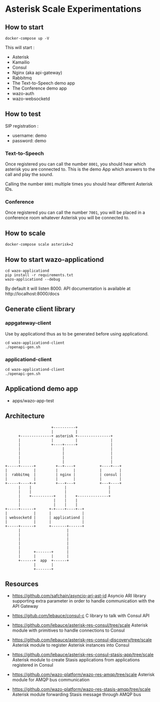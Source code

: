 # Asterisk Scale Experimentations

## How to start

```
docker-compose up -V
```

This will start :

* Asterisk
* Kamailio
* Consul
* Nginx (aka api-gateway)
* Rabbitmq
* The Text-to-Speech demo app
* The Conference demo app
* wazo-auth
* wazo-websocketd

## How to test

SIP registration :

* username: demo
* password: demo

### Text-to-Speech

Once registered you can call the number `8001`, you should hear which asterisk you are connected to. This is the demo App which answers to the call and play the sound.

Calling the number `8001` multiple times you should hear different Asterisk IDs.

### Conference

Once registered you can call the number `7001`, you will be placed in a conference room whatever Asterisk you will be connected to.

## How to scale

```
docker-compose scale asterisk=2
```

## How to start wazo-applicationd

```
cd wazo-applicationd
pip install -r requirements.txt
wazo-applicationd --debug
````

By default it will listen 8000. API documentation is available at
http://localhost:8000/docs


## Generate client library

### appgateway-client

Use by applicationd thus as to be generated before using applicationd. 

```
cd wazo-applicationd-client
./openapi-gen.sh
```

### applicationd-client

```
cd wazo-applicationd-client
./openapi-gen.sh
```
## Applicationd demo app

* apps/wazo-app-test


## Architecture

```
                     +----------+
                     |          |
      +--------------+ asterisk +---------------+
      |              |          |               |
      |              +----+-----+               |
      |                   |                     |
      |                   |                     |
      |                   |                     |
      |                   |                     |
+-----+------+         +--+----+           +----+---+
|            |         |       |           |        |
|  rabbitmq  |         | nginx |           | consul |
|            |         |       |           |        |
+-----+----+-+         +---+---+           +---+----+
      |    |               |                   |
      |    |               |                   |
      |    +----------+    |    +--------------+
      |               |    |    |
      |               |    |    |
+-----+------+      +-+----+----+--+
|            |      |              |
| websocketd |      | applicationd |
|            |      |              |
+-----+------+      +-------+------+
      |                     |
      |                     |
      |                     |
      |                     |
      |                     |
      |      +-------+      |
      |      |       |      |
      +------+  app  +------+
             |       |
             +-------+
```

## Resources

* https://github.com/safchain/asyncio-ari-ast-id
  Asyncio ARI library supporting extra parameter in order to handle communication with the API Gateway

* https://gitub.com/lebauce/consul-c
  C library to talk with Consul API

* https://github.com/lebauce/asterisk-res-consul/tree/scale
  Asterisk module with primitives to handle connections to Consul

* https://github.com/lebauce/asterisk-res-consul-discovery/tree/scale
  Asterisk module to register Asterisk instances into Consul

* https://github.com/lebauce/asterisk-res-consul-stasis-app/tree/scale
  Asterisk module to create Stasis applications from applications registered in Consul

* https://github.com/wazo-platform/wazo-res-amqp/tree/scale
  Asterisk module for AMQP bus communication

* https://github.com/wazo-platform/wazo-res-stasis-amqp/tree/scale
  Asterisk module forwarding Stasis message through AMQP bus